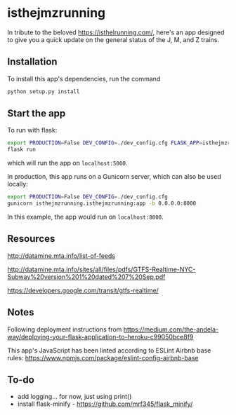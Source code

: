# isthejmzrunning

In tribute to the beloved https://isthelrunning.com/, here's an app designed to give you a quick update on the general status of the J, M, and Z trains.

## Installation

To install this app's dependencies, run the command

```bash
python setup.py install
```

## Start the app

To run with flask:

```bash
export PRODUCTION=False DEV_CONFIG=./dev_config.cfg FLASK_APP=isthejmzrunning/__init__.py
flask run
```

which will run the app on `localhost:5000`.

In production, this app runs on a Gunicorn server, which can also be used locally:

```bash
export PRODUCTION=False DEV_CONFIG=./dev_config.cfg
gunicorn isthejmzrunning.isthejmzrunning:app -b 0.0.0.0:8000
```

In this example, the app would run on `localhost:8000`.

## Resources

http://datamine.mta.info/list-of-feeds

http://datamine.mta.info/sites/all/files/pdfs/GTFS-Realtime-NYC-Subway%20version%201%20dated%207%20Sep.pdf

https://developers.google.com/transit/gtfs-realtime/

## Notes

Following deployment instructions from https://medium.com/the-andela-way/deploying-your-flask-application-to-heroku-c99050bce8f9

This app's JavaScript has been linted according to ESLint Airbnb base rules: https://www.npmjs.com/package/eslint-config-airbnb-base

## To-do

- add logging... for now, just using print()
- install flask-minify - https://github.com/mrf345/flask_minify/
